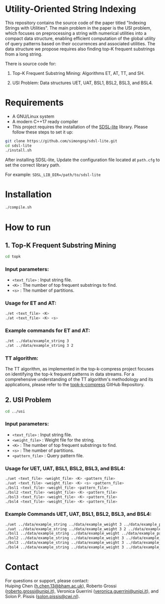 # Utility-Oriented String Indexing
This repository contains the source code of the paper titled "Indexing Strings with Utilities". The main problem in the paper is the USI problem, which focuses on preprocessing a string with numerical utilities into a compact data structure, enabling efficient computation of the global utility of query patterns based on their occurrences and associated utilities. The data structure we propose requires also finding top-K frequent substrings from a long string.

There is source code for:

1. Top-K Frequent Substring Mining: Algorithms ET, AT, TT, and SH.

2. USI Problem: Data structures UET, UAT, BSL1, BSL2, BSL3, and BSL4.

# Requirements
- A GNU/Linux system
- A modern C++17 ready compiler
- This project requires the installation of the [SDSL-lite](https://github.com/simongog/sdsl-lite) library. Please follow these steps to set it up:
```bash
git clone https://github.com/simongog/sdsl-lite.git
cd sdsl-lite
./install.sh
```

After installing SDSL-lite, Update the configuration file located at `path.cfg` to set the correct library path.

For example: `SDSL_LIB_DIR=/path/to/sdsl-lite` 


# Installation
```bash
./compile.sh
```


# How to run

## 1. Top-K Frequent Substring Mining
```bash
cd topk
```
### Input parameters:
- `<text_file>` : Input string file.
- `<K>` : The number of top frequent substrings to find.
- `<s>` : The number of partitions.

### Usage for ET and AT:
```bash
./et <text_file> <K>
./at <text_file> <K> <s>
```

### Example commands for ET and AT:
```bash
./et ../data/example_string 3
./at ../data/example_string 3 2
```
### TT algorithm:
The TT algorithm, as implemented in the top-k-compress project focuses on identifying the top-k frequent patterns in data streams. For a comprehensive understanding of the TT algorithm's methodology and its applications, please refer to the [topk-k-compress](https://github.com/pdinklag/top-k-compress) GitHub Repository.

## 2. USI Problem
```bash
cd ../usi
```
### Input parameters:
- `<text_file>` : Input string file.
- `<weight_file>` : Weight file for the string.
- `<K>` : The number of top frequent substrings to find.
- `<s>` : The number of partitions.
- `<pattern_file>` : Query pattern file.

  
### Usage for UET, UAT, BSL1, BSL2, BSL3, and BSL4:
```bash
./uet <text_file> <weight_file> <K> <pattern_file>
./uat <text_file> <weight_file> <K> <s> <pattern_file>
./bsl1 <text_file> <weight_file> <pattern_file>
./bsl2 <text_file> <weight_file> <K> <pattern_file>
./bsl3 <text_file> <weight_file> <K> <pattern_file>
./bsl4 <text_file> <weight_file> <K> <pattern_file>
```

### Example Commands UET, UAT, BSL1, BSL2, BSL3, and BSL4:

```bash
./uet ../data/example_string ../data/example_weight 3 ../data/example_pattern
./uat ../data/example_string ../data/example_weight 3 2 ../data/example_pattern
./bsl1 ../data/example_string ../data/example_weight ../data/example_pattern
./bsl2 ../data/example_string ../data/example_weight 3 ../data/example_pattern
./bsl3 ../data/example_string ../data/example_weight 3 ../data/example_pattern
./bsl4 ../data/example_string ../data/example_weight 3 ../data/example_pattern
```
# Contact

For questions or support, please contact:  
Huiping Chen (<h.chen.13@bham.ac.uk>), Roberto Grossi (<roberto.grossi@unipi.it>), Veronica Guerrini (<veronica.guerrini@unipi.it>), and Solon P. Pissis (<solon.pissis@cwi.nl>).


